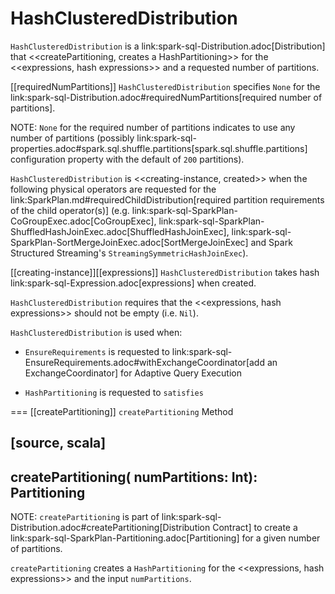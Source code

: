 # HashClusteredDistribution

`HashClusteredDistribution` is a link:spark-sql-Distribution.adoc[Distribution] that <<createPartitioning, creates a HashPartitioning>> for the <<expressions, hash expressions>> and a requested number of partitions.

[[requiredNumPartitions]]
`HashClusteredDistribution` specifies `None` for the link:spark-sql-Distribution.adoc#requiredNumPartitions[required number of partitions].

NOTE: `None` for the required number of partitions indicates to use any number of partitions (possibly link:spark-sql-properties.adoc#spark.sql.shuffle.partitions[spark.sql.shuffle.partitions] configuration property with the default of `200` partitions).

`HashClusteredDistribution` is <<creating-instance, created>> when the following physical operators are requested for the link:SparkPlan.md#requiredChildDistribution[required partition requirements of the child operator(s)] (e.g. link:spark-sql-SparkPlan-CoGroupExec.adoc[CoGroupExec], link:spark-sql-SparkPlan-ShuffledHashJoinExec.adoc[ShuffledHashJoinExec], link:spark-sql-SparkPlan-SortMergeJoinExec.adoc[SortMergeJoinExec] and Spark Structured Streaming's `StreamingSymmetricHashJoinExec`).

[[creating-instance]][[expressions]]
`HashClusteredDistribution` takes hash link:spark-sql-Expression.adoc[expressions] when created.

`HashClusteredDistribution` requires that the <<expressions, hash expressions>> should not be empty (i.e. `Nil`).

`HashClusteredDistribution` is used when:

* `EnsureRequirements` is requested to link:spark-sql-EnsureRequirements.adoc#withExchangeCoordinator[add an ExchangeCoordinator] for Adaptive Query Execution

* `HashPartitioning` is requested to `satisfies`

=== [[createPartitioning]] `createPartitioning` Method

[source, scala]
----
createPartitioning(
  numPartitions: Int): Partitioning
----

NOTE: `createPartitioning` is part of link:spark-sql-Distribution.adoc#createPartitioning[Distribution Contract] to create a link:spark-sql-SparkPlan-Partitioning.adoc[Partitioning] for a given number of partitions.

`createPartitioning` creates a `HashPartitioning` for the <<expressions, hash expressions>> and the input `numPartitions`.
